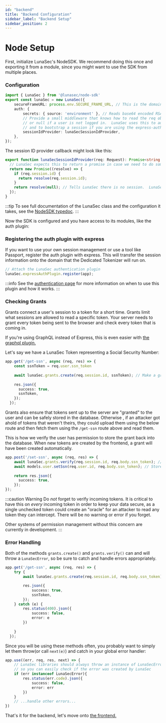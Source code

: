 ```yaml
---
id: "backend"
title: "Backend Configuration"
sidebar_label: "Backend Setup"
sidebar_position: 2
---
```


# Node Setup
First, initialize LunaSec's NodeSDK.  We recommend doing this once and exporting it from a module, since you might want to use the
SDK from multiple places.

### Configuration
```typescript
import { LunaSec } from '@lunasec/node-sdk'
export const lunaSec = new LunaSec({
    secureFrameURL: process.env.SECURE_FRAME_URL, // This is the domain of the Tokenizer Backend
    auth: {
        secrets: { source: 'environment' }, // Reads base64 encoded RSA key from LUNASEC_SIGNING_KEY
        // Provide a small middleware that knows how to read the req object and return a promise containing a session id
        // or null if a user is not logged in.  LunaSec uses this to automatically create and verify token grants
        // and to bootstrap a session if you are using the express-auth-plugin
        sessionIdProvider: lunaSecSessionIdProvider,
    },
});
```
The session ID provider callback might look like this:
```typescript
export function lunaSecSessionIdProvider(req: Request): Promise<string | null> {
  // LunaSec expects this to return a promise in case we need to do something async
  return new Promise((resolve) => {
    if (req.session.id) {
      return resolve(req.session.id);
    }
    return resolve(null); // Tells LunaSec there is no session.  LunaSec Elements will not work in this case
  });
}
```

:::tip
To see full documentation of the LunaSec class and the configuration it takes, see the [NodeSDK typedoc](/pages/node-sdk/classes/LunaSec/).
:::

Now the SDK is configured and you have access to its modules, like the auth plugin: 
### Registering the auth plugin with express
If you want to use your own session management or use a tool like Passport, register the auth plugin with express. This will transfer the session information
onto the domain that the Dedicated Tokenizer will run on.
```typescript
// Attach the LunaSec authentication plugin
lunaSec.expressAuthPlugin.register(app);
```
:::info
See the [authentication page](../../overview/authentication.md) for more information on when to use this plugin and how it works.
:::
### Checking Grants
Grants connect a user's session to a token for a short time. Grants limit what sessions are allowed to read a specific token.  Your server needs to grant every token being sent to the browser
and check every token that is coming in. 

If you're using GraphQL instead of Express, this is even easier with [the graphql plugin.](./apollo-graphql.md)

Let's say we have a LunaSec Token representing a Social Security Number:
```typescript
app.get('/get-ssn', async (req, res) => {
    const ssnToken = req.user.ssn_token
    
    await lunaSec.grants.create(req.session.id, ssnToken); // Make a grant 
    
    res.json({
      success: true,
      ssnToken,
    });
  });
```
Grants also ensure that tokens sent up to the server are "granted" to the user and can be safely stored in the database.  Otherwise , 
if an attacker got ahold of tokens that weren't theirs, they could upload them using the below route and then fetch them using the `/get-ssn` route above and read them.

This is how we verify the user has permission to store the grant back into the database.
When new tokens are created by the frontend, a grant will have been created automatically.  

```typescript
app.post('/set-ssn', async (req, res) => {
    await lunaSec.grants.verify(req.session.id, req.body.ssn_token); // Checks this user has a grant for the token. 
    await models.user.setSsn(req.user.id, req.body.ssn_token); // Stores the ssn_token in the database
    
    return res.json({
      success: true,
    });
});
```
:::caution Warning
Do _not_ forget to verify incoming tokens. It is critical to have this on _every_ incoming token in order to keep your data secure, as a single unchecked token
could create an "oracle" for an attacker to read any token they can intercept. There will be no warning or error if you forget.

Other systems of permission management without this concern are currently in development.
:::
### Error Handling
Both of the methods `grants.create()` and `grants.verify()` can and will throw a `LunaSecError`, so be sure to catch and handle errors appropriately.  

```typescript
app.get('/get-ssn', async (req, res) => {
    try {
        await lunaSec.grants.create(req.session.id, req.body.ssn_token); // Make a grant 

        res.json({
            success: true,
            ssnToken,
        });
    } catch (e) {
        res.status(400).json({
            success: false,
            error: e
        })
        
    }    
  });
```

Since you will be using these methods often, you probably want to simply let them throw(or call `next(e)`) and catch in your global error handler:

```typescript
app.use((err, req, res, next) => {
    // LunaSec libraries should always throw an instance of LunaSecError in normal operation
    // so you can easily check if the error was created by LunaSec
    if (err instanceof LunaSecError){ 
        res.status(err.code).json({
            success: false,
            error: err
        })
    }
    // ...handle other errors...
})
```

That's it for the backend, let's move onto [the frontend.](./frontend-config.md)